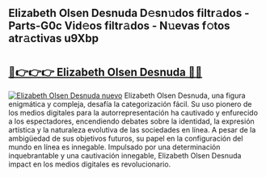 ## Elizabeth Olsen Desnuda D𝚎sn𝚞dos filtr𝚊dos - Parts-G0c Vid𝚎os filtr𝚊dos - N𝚞evas f𝚘tos atr𝚊ctivas u9Xbp

# <h2><a href="http://mbdj97f.tromn.icu/?c=Elizabeth+Olsen+Desnuda">🔗👉👉👉 Elizabeth Olsen Desnuda 🔗🔗</a></h2>

[![Elizabeth Olsen Desnuda nuevo](https://i.imgur.com/pEAQMta.gif)](http://mbdj97f.tromn.icu/?c=Elizabeth+Olsen+Desnuda)
Elizabeth Olsen Desnuda, una figura enigmática y compleja, desafía la categorización fácil. Su uso pionero de los medios digitales para la autorrepresentación ha cautivado y enfurecido a los espectadores, encendiendo debates sobre la identidad, la expresión artística y la naturaleza evolutiva de las sociedades en línea. A pesar de la ambigüedad de sus objetivos futuros, su papel en la configuración del mundo en línea es innegable. Impulsado por una determinación inquebrantable y una cautivación innegable, Elizabeth Olsen Desnuda impact en los medios digitales es revolucionario.
